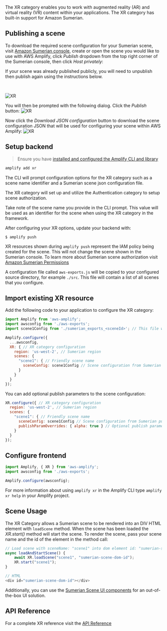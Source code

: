 The XR category enables you to work with augmented reality (AR) and virtual reality (VR) content within your applications. The XR category has built-in support for Amazon Sumerian.

## Publishing a scene
To download the required scene configuration for your Sumerian scene, visit <a href="https://console.aws.amazon.com/sumerian/home" target="_blank">Amazon Sumerian console</a>, create or open the scene you would like to use with AWS Amplify, click *Publish* dropdown from the top right corner of the Sumerian console, then click *Host privately*:

<amplify-callout>

If your scene was already published publicly, you will need to unpublish then publish again using the instructions below.

</amplify-callout>

<br />

![XR](~/images/xr/sumerian_host_privately_button.png)
 
You will then be prompted with the following dialog. Click the *Publish* button:
![XR](~/images/xr/sumerian_publish_button.png)

Now click the *Download JSON configuration* button to download the scene configuration JSON that will be used for configuring your scene within AWS Amplify:
![XR](~/images/xr/amplify_published_dialog.png)

## Setup backend

> Ensure you have [installed and configured the Amplify CLI and library](~/start/start.md)

```bash
amplify add xr
```
The CLI will prompt configuration options for the XR category such as a scene name identifier and a Sumerian scene json configuration file.

The XR category will set up and utilize the Authentication category to setup scene authorization.

Take note of the scene name you provide in the CLI prompt. This value will be used as an identifier for the scene when using the XR category in the framework.

After configuring your XR options, update your backend with:
```
$ amplify push
```
XR resources shown during `amplify push` represent the IAM policy being created for the scene. This will not change the scene shown in the Sumerian console. To learn more about Sumerian scene authorization visit <a href="https://docs.aws.amazon.com/sumerian/latest/userguide/sumerian-permissions.html" target="_blank">Amazon Sumerian Permissions</a>

A configuration file called `aws-exports.js` will be copied to your configured source directory, for example `./src`. This file will contain a list of all scenes that you configure.

## Import existing XR resource

Add the following code to your application to configure the XR category:
```javascript
import Amplify from 'aws-amplify';
import awsconfig from './aws-exports';
import scene1Config from './sumerian_exports_<sceneId>'; // This file will be generated by the Sumerian AWS Console 

Amplify.configure({
  ...awsconfig,
  XR: { // XR category configuration
    region: 'us-west-2', // Sumerian region
    scenes: { 
      "scene1": { // Friendly scene name
        sceneConfig: scene1Config // Scene configuration from Sumerian publish
      }
    }
  }
});
```

You can add optional publish parameters to the scene configuration:
```javascript
XR.configure({ // XR category configuration
  region: 'us-west-2', // Sumerian region
  scenes: { 
    "scene1": { // Friendly scene name
      sceneConfig: scene1Config // Scene configuration from Sumerian publish
      publishParamOverrides: { alpha: true } // Optional publish parameters
    }
  }
});
```

## Configure frontend

```javascript
import Amplify, { XR } from 'aws-amplify';
import awsconfig from './aws-exports';

Amplify.configure(awsconfig);
```

For more information about using `amplify xr` in the Amplify CLI type `amplify xr help` in your Amplify project.

## Scene Usage

The XR Category allows a Sumerian scene to be rendered into an DIV HTML element with `loadScene` method. When the scene has been loaded the *XR.start()* method will start the scene. To render the scene, pass your scene name and the id of the element in the method call:

```javascript
// Load scene with sceneName: "scene1" into dom element id: "sumerian-scene-dom-id"
async loadAndStartScene() {
    await XR.loadScene("scene1", "sumerian-scene-dom-id");
    XR.start("scene1");
}

// HTML
<div id="sumerian-scene-dom-id"></div>
```

Additionally, you can use the [Sumerian Scene UI components](~/lib/xr/sceneapi.md#ui-components) for an out-of-the-box UI solution.

## API Reference

For a complete XR reference visit the [API Reference](https://aws-amplify.github.io/amplify-js/api/classes/xr.html)
